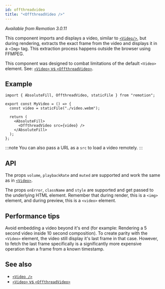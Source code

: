 ```yaml
---
id: offthreadvideo
title: "<OffthreadVideo />"
---
```


_Available from Remotion 3.0.11_

This component imports and displays a video, similar to [`<Video/>`](/docs/video), but during rendering, extracts the exact frame from the video and displays it in a `<Img>` tag. This extraction process happens outside the browser using FFMPEG.

This component was designed to combat limitations of the default `<Video>` element. See: [`<Video>` vs `<OffthreadVideo>`](/docs/video-vs-offthreadvideo).

## Example

```tsx twoslash
import { AbsoluteFill, OffthreadVideo, staticFile } from "remotion";

export const MyVideo = () => {
  const video = staticFile("./video.webm");

  return (
    <AbsoluteFill>
      <OffthreadVideo src={video} />
    </AbsoluteFill>
  );
};
```

:::note
You can also pass a URL as a `src` to load a video remotely.
:::

## API

The props `volume`, `playbackRate` and `muted` are supported and work the same as in [`<Video>`](/docs/video).

The props `onError`, `className` and `style` are supported and get passed to the underlying HTML element. Remember that during render, this is a `<img>` element, and during preview, this is a `<video>` element.

## Performance tips

Avoid embedding a video beyond it's end (for example: Rendering a 5 second video inside 10 second composition). To create parity with the `<Video>` element, the video still display it's last frame in that case. However, to fetch the last frame specifically is a significantly more expensive operation than a frame from a known timestamp.

## See also

- [`<Video />`](/docs/video)
- [`<Video>` vs `<OffthreadVideo>`](/docs/video-vs-offthreadvideo)

